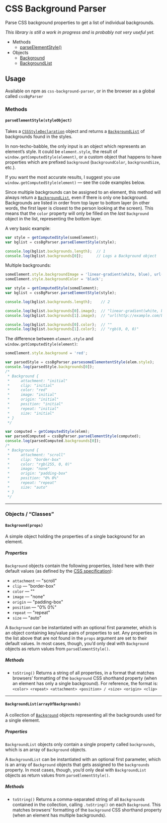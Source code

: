 CSS Background Parser
=====================

Parse CSS background properties to get a list of individual backgrounds.

_This library is still a work in progress and is probably not very useful yet._

* Methods
    * [parseElementStyle()][parseElementStyle]
* Objects
    * [Background][Background]
    * [BackgroundList][BackgroundList]


## Usage

Available on npm as `css-background-parser`, or in the browser as a global called `cssBgParser`

### Methods

#### <a name="parseElementStyle"></a> `parseElementStyle(styleObject)`

Takes a [`CSSStyleDeclaration`][CSSStyleDeclaration] object and returns a [`BackgroundList`][BackgroundList] of backgrounds found in the styles.

In non-techo-babble, the only input is an object which represents an element’s style. It could be `element.style`, the result of `window.getComputedStyle(element)`, or a custom object that happens to have properties which are prefixed `background` (`backgroundColor`, `backgroundSize`, etc.).

If you want the most accurate results, I suggest you use `window.getComputedStyle(element)` — see the code examples below.

Since multiple backgrounds can be assigned to an element, this method will always return a [`BackgroundList`][BackgroundList], even if there is only one background. Backgrounds are listed in order from top layer to bottom layer (in other words, the first layer is closest to the person looking at the screen). This means that the `color` property will only be filled on the _last_ `Background` object in the list, representing the bottom layer.

A very basic example:

```js
var style = getComputedStyle(someElement);
var bglist = cssBgParser.parseElementStyle(style);

console.log(bglist.backgrounds.length);  // 1
console.log(bglist.backgrounds[0]);      // Logs a Background object
```

Multiple backgrounds:

```js
someElement.style.backgroundImage = 'linear-gradient(white, blue), url(/background.png)';
someElement.style.backgroundColor = 'black';

var style = getComputedStyle(someElement);
var bglist = cssBgParser.parseElementStyle(style);

console.log(bglist.backgrounds.length);    // 2

console.log(bglist.backgrounds[0].image);  // "linear-gradient(white, blue)"
console.log(bglist.backgrounds[1].image);  // "url(http://example.com/background.png)"

console.log(bglist.backgrounds[0].color);  // ""
console.log(bglist.backgrounds[1].color);  // "rgb(0, 0, 0)"
```

The difference between `element.style` and `window.getComputedStyle(element)`:

```js
someElement.style.background = 'red';

var parsedStyle = cssBgParser.parsesomeElemententStyle(elem.style);
console.log(parsedStyle.backgrounds[0]);
/*
 * Background {
 *     attachment: "initial"
 *     clip: "initial"
 *     color: "red"
 *     image: "initial"
 *     origin: "initial"
 *     position: "initial"
 *     repeat: "initial"
 *     size: "initial"
 * }
 */

var computed = getComputedStyle(elem);
var parsedComputed = cssBgParser.parseElementStyle(computed);
console.log(parsedComputed.backgrounds[0]);
/*
 * Background {
 *     attachment: "scroll"
 *     clip: "border-box"
 *     color: "rgb(255, 0, 0)"
 *     image: "none"
 *     origin: "padding-box"
 *     position: "0% 0%"
 *     repeat: "repeat"
 *     size: "auto"
 * }
 */
```

---

### Objects / “Classes”

#### <a name="Background"></a> `Background(props)`

A simple object holding the properties of a single background for an element.

##### Properties

`Background` objects contain the following properties, listed here with their default values (as defined by the [CSS specification][CSSBackgroundSpec]):

* `attachment` — "scroll"
* `clip` — "border-box"
* `color` — ""
* `image` — "none"
* `origin` — "padding-box"
* `position` — "0% 0%"
* `repeat` — "repeat"
* `size` — "auto"

A `Background` can be instantiated with an optional first parameter, which is an object containing key/value pairs of properties to set. Any properties in the list above that are not found in the `props` argument are set to their default values. In most cases, though, you’d only deal with `Background` objects as return values from `parseElementStyle()`.

##### Methods

* `toString()`
  Returns a string of all properties, in a format that matches browsers’ formatting of the `background` CSS shorthand property (when an element has only a single background). For reference, the format is:
  `<color> <repeat> <attachment> <position> / <size> <origin> <clip>`

---

#### <a name="BackgroundList"></a> `BackgroundList(arrayOfBackgrounds)`

A collection of [`Background`][Background] objects representing all the backgrounds used for a single element.

##### Properties

`BackgroundList` objects only contain a single property called `backgrounds`, which is an array of `Background` objects.

A `BackgroundList` can be instantiated with an optional first parameter, which is an array of `Background` objects that gets assigned to the `backgrounds` property. In most cases, though, you’d only deal with `BackgroundList` objects as return values from `parseElementStyle()`.

##### Methods

* `toString()`
  Returns a comma-separated string of all `Background`s contained in the collection, calling `.toString()` on each `Background`. This matches browsers’ formatting of the `background` CSS shorthand property (when an element has multiple backgrounds).



[parseElementStyle]: #Background
[Background]: #Background
[BackgroundList]: #BackgroundList

[CSSBackgroundSpec]: http://www.w3.org/TR/css3-background/#backgrounds
[CSSStyleDeclaration]: https://developer.mozilla.org/en-US/docs/Web/API/CSSStyleDeclaration
